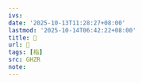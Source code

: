 ```yaml
---
ivs:
date: '2025-10-13T11:28:27+08:00'
lastmod: '2025-10-14T06:42:22+08:00'
title: 󰝇
url: 󰝇
tags: [栺]
src: GHZR
note:
---
```

